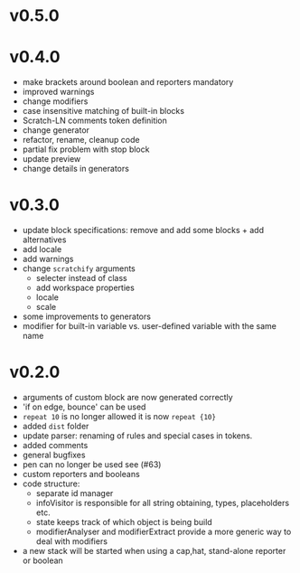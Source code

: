 # v0.5.0


# v0.4.0
- make brackets around boolean and reporters mandatory 
- improved warnings
- change modifiers
- case insensitive matching of built-in blocks
- Scratch-LN comments token definition
- change generator
- refactor, rename, cleanup code
- partial fix problem with stop block
- update preview
- change details in generators


# v0.3.0
- update block specifications: remove and add some blocks + add alternatives
- add locale
- add warnings
- change `scratchify` arguments
    - selecter instead of class
    - add workspace properties
    - locale
    - scale
- some improvements to generators 
- modifier for built-in variable vs. user-defined variable with the same name  

# v0.2.0
- arguments of custom block are now generated correctly
- 'if on edge, bounce' can be used 
- `repeat 10` is no longer allowed it is now `repeat {10}`
- added `dist` folder
- update parser: renaming of rules and special cases in tokens.
- added comments
- general bugfixes
- pen can no longer be used see (#63)
- custom reporters and booleans
- code structure:
    - separate id manager
    - infoVisitor is responsible for all string obtaining, types, placeholders etc.
    - state keeps track of which object is being build
    - modifierAnalyser and modifierExtract provide a more generic way to deal with modifiers
- a new stack will be started when using a cap,hat, stand-alone reporter or boolean    
